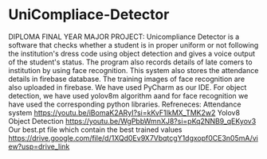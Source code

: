 # UniCompliace-Detector
DIPLOMA FINAL YEAR MAJOR PROJECT: Unicompliance Detector is a software that checks whether a student is in proper uniform or not following the institution's dress code using object detection and gives a voice output of the student's status. The program also records details of late comers to institution by using face recognition. 
This system also stores the attendance details in firebase database. The training images of face recognition are also uploaded in firebase. We have used PyCharm as our IDE.
For object detection, we have used yolov8m algorithm aand for face recognition we have used the corresponding python libraries.
Refreneces:
Attendance system https://youtu.be/iBomaK2ARyI?si=kKvF1IkMX_TMK2w2
Yolov8 Object Detection https://youtu.be/WgPbbWmnXJ8?si=pKq2NNB9_qEKyov3
Our best.pt file which contain the best trained values https://drive.google.com/file/d/1XQd0Ev9X7VbqtcgY1dgxopf0CE3n05mA/view?usp=drive_link
